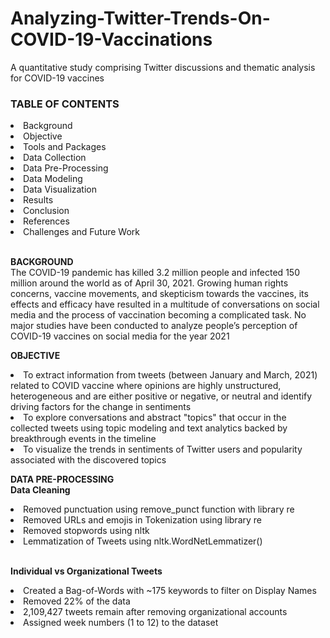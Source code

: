 # Analyzing-Twitter-Trends-On-COVID-19-Vaccinations
A quantitative study comprising Twitter discussions and thematic analysis for COVID-19 vaccines

<b> <h3> TABLE OF CONTENTS  </h3></b>

<li> Background </li> 
<li> Objective </li> 
<li> Tools and Packages </li> 
<li> Data Collection </li>  
<li> Data Pre-Processing </li> 
<li> Data Modeling </li> 
<li> Data Visualization </li> 
<li> Results </li> 
<li> Conclusion </li> 
<li> References </li> 
<li> Challenges and Future Work </li> <br>


<b> BACKGROUND </b> <br>
The COVID-19 pandemic has killed 3.2 million people and infected 150 million around the world as of April 30, 2021. Growing human rights concerns, vaccine movements, and skepticism towards the vaccines, its effects and efficacy have resulted in a multitude of conversations on social media and the process of vaccination becoming a complicated task. No major studies have been conducted to analyze people’s perception of COVID-19 vaccines on social media for the year 2021

<b> OBJECTIVE </b> <br>
<li> To extract information from tweets (between January and March, 2021) related to COVID vaccine where opinions are highly unstructured, heterogeneous and are either positive or negative, or neutral and identify driving factors for the change in sentiments </li> 
<li> To explore conversations and abstract "topics" that occur in the collected tweets using topic modeling and text analytics backed by breakthrough events in the timeline </li> 
<li> To visualize the trends in sentiments of Twitter users and popularity associated with the discovered topics </li> 


<b> DATA PRE-PROCESSING </b> <br>
<b> Data Cleaning </b> <br>

<li> Removed punctuation using remove_punct function with library re </li> 
<li> Removed URLs and emojis in Tokenization using library re </li> 
<li> Removed stopwords using nltk </li> 
<li> Lemmatization of Tweets using nltk.WordNetLemmatizer() </li> <br> 

<b> Individual vs Organizational Tweets </b> <br>
<li> Created a Bag-of-Words with ~175 keywords to filter on Display Names </li> 
<li> Removed 22% of the data </li> 
<li> 2,109,427 tweets remain after removing organizational accounts </li> 
<li> Assigned week numbers (1 to 12) to the dataset </li> 
